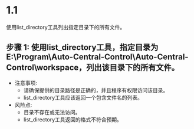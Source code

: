 # 1.1

使用list_directory工具列出指定目录下的所有文件。

## 步骤 1: 使用list_directory工具，指定目录为E:\Program\Auto-Central-Control\Auto-Central-Control\workspace，列出该目录下的所有文件。
- 注意事项:
  - 请确保提供的目录路径是正确的，并且程序有权限访问该目录。
  - list_directory工具应该返回一个包含文件名的列表。
- 风险点:
  - 目录不存在或无法访问。
  - list_directory工具返回的格式不符合预期。

